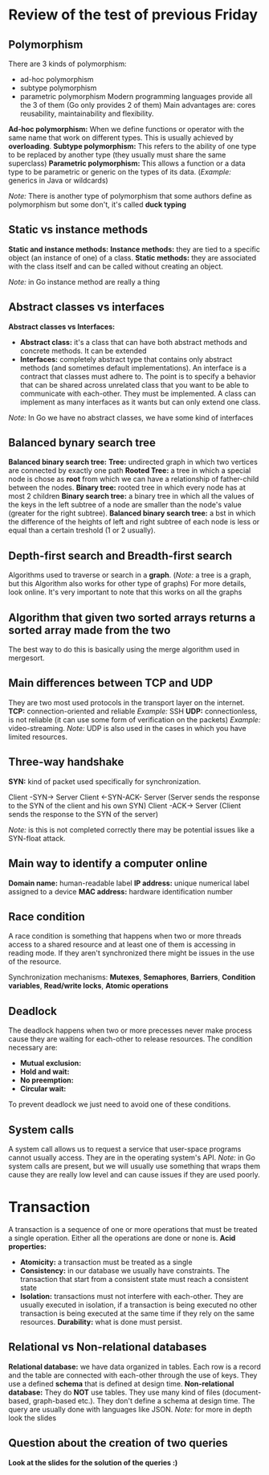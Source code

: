 # Review of the test of previous Friday

## Polymorphism

There are 3 kinds of polymorphism:
- ad-hoc polymorphism
- subtype polymorphism
- parametric polymorphism
Modern programming languages provide all the 3 of them (Go only provides 2 of them)
Main advantages are: cores reusability, maintainability and flexibility.

**Ad-hoc polymorphism:**
When we define functions or operator with the same name that work on different types. This is usually achieved by **overloading**. 
**Subtype polymorphism:**
This refers to the ability of one type to be replaced by another type (they usually must share the same superclass)
**Parametric polymorphism:**
This allows a function or a data type to be parametric or generic on the types of its data. (*Example:* generics in Java or wildcards)

*Note:* There is another type of polymorphism that some authors define as polymorphism but some don't, it's called **duck typing**

## Static vs instance methods

**Static and instance methods:**
**Instance methods:** they are tied to a specific object (an instance of one) of a class.
**Static methods:** they are associated with the class itself and can be called without creating an object.

*Note:* in Go instance method are really a thing

## Abstract classes vs interfaces

**Abstract classes vs Interfaces:**
- **Abstract class:** it's a class that can have both abstract methods and concrete methods. It can be extended
- **Interfaces:** completely abstract type that contains only abstract methods (and sometimes default implementations). An interface is a contract that classes must adhere to. The point is to specify a behavior that can be shared across unrelated class that you want to be able to communicate with each-other. They must be implemented. A class can implement as many interfaces as it wants but can only extend one class.

*Note:* In Go we have no abstract classes, we have some kind of interfaces

## Balanced bynary search tree

**Balanced binary search tree:**
**Tree:** undirected graph in which two vertices are connected by exactly one path
**Rooted Tree:** a tree in which a special node is chose as **root** from which we can have a relationship of father-child between the nodes.
**Binary tree:** rooted tree in which every node has at most 2 children
**Binary search tree:** a binary tree in which all the values of the keys in the left subtree of a node are smaller than the node's value (greater for the right subtree).
**Balanced binary search tree:** a bst in which the difference of the heights of left and right subtree of each node is less or equal than a certain treshold (1 or 2 usually).

## Depth-first search and Breadth-first search

Algorithms used to traverse or search in a **graph**. (*Note:* a tree is a graph, but this Algorithm also works for other type of graphs)
For more details, look online. It's very important to note that this works on all the graphs

## Algorithm that given two sorted arrays returns a sorted array made from the two

The best way to do this is basically using the merge algorithm used in mergesort.

## Main differences between TCP and UDP

They are two most used protocols in the transport layer on the internet.
**TCP:** connection-oriented and reliable *Example:* SSH
**UDP:** connectionless, is not reliable (it can use some form of verification on the packets) *Example:* video-streaming. *Note:* UDP is also used in the cases in which you have limited resources.

## Three-way handshake

**SYN:** kind of packet used specifically for synchronization.

Client -SYN-> Server
Client <-SYN-ACK- Server (Server sends the response to the SYN of the client and his own SYN)
Client -ACK-> Server (Client sends the response to the SYN of the server)

*Note:* is this is not completed correctly there may be potential issues like a SYN-float attack.

## Main way to identify a computer online

**Domain name:** human-readable label
**IP address:** unique numerical label assigned to a device
**MAC address:** hardware identification number

## Race condition

A race condition is something that happens when two or more threads access to a shared resource and at least one of them is accessing in reading mode.
If they aren't synchronized there might be issues in the use of the resource.

Synchronization mechanisms:
**Mutexes**, **Semaphores**, **Barriers**, **Condition variables**, **Read/write locks**, **Atomic operations**

## Deadlock

The deadlock happens when two or more precesses never make process cause they are waiting for each-other to release resources.
The condition necessary are:
- **Mutual exclusion:**
- **Hold and wait:**
- **No preemption:**
- **Circular wait:**

To prevent deadlock we just need to avoid one of these conditions.

## System calls

A system call allows us to request a service that user-space programs cannot usually access. They are in the operating system's API.
*Note:* in Go system calls are present, but we will usually use something that wraps them cause they are really low level and can cause issues if they are used poorly.

# Transaction

A transaction is a sequence of one or more operations that must be treated a single operation. Either all the operations are done or none is.
**Acid properties:**
- **Atomicity:** a transaction must be treated as a single
- **Consistency:** in our database we usually have constraints. The transaction that start from a consistent state must reach a consistent state
- **Isolation:** transactions must not interfere with each-other. They are usually executed in isolation, if a transaction is being executed no other transaction is being executed at the same time if they rely on the same resources.
**Durability:** what is done must persist.

## Relational vs Non-relational databases

**Relational database:** we have data organized in tables. Each row is a record and the table are connected with each-other through the use of keys. They use a defined **schema** that is defined at design time.
**Non-relational database:** They do **NOT** use tables. They use many kind of files (document-based, graph-based etc.). They don't define a schema at design time. The query are usually done with languages like JSON.
*Note:* for more in depth look the slides

## Question about the creation of two queries
**Look at the slides for the solution of the queries :)**
